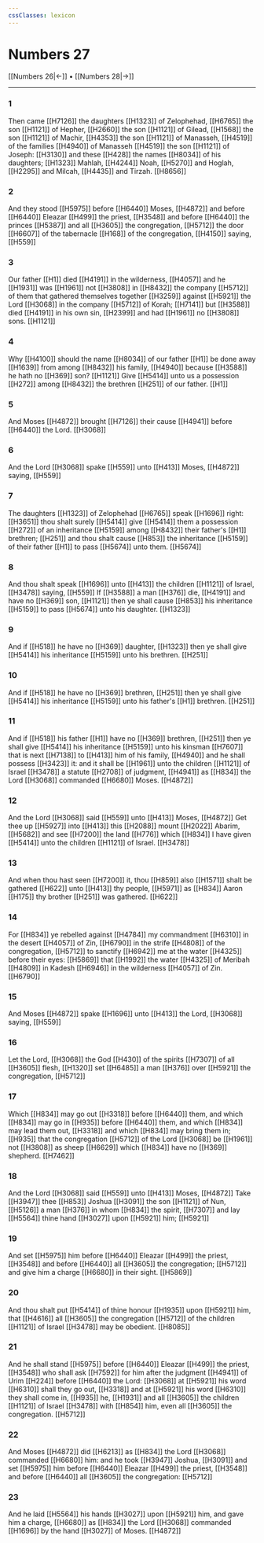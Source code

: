 ```yaml
---
cssClasses: lexicon
---
```

# Numbers 27

[[Numbers 26|←]] • [[Numbers 28|→]]

---

### 1
Then came [[H7126]] the daughters [[H1323]] of Zelophehad, [[H6765]] the son [[H1121]] of Hepher, [[H2660]] the son [[H1121]] of Gilead, [[H1568]] the son [[H1121]] of Machir, [[H4353]] the son [[H1121]] of Manasseh, [[H4519]] of the families [[H4940]] of Manasseh [[H4519]] the son [[H1121]] of Joseph: [[H3130]] and these [[H428]] the names [[H8034]] of his daughters; [[H1323]] Mahlah, [[H4244]] Noah, [[H5270]] and Hoglah, [[H2295]] and Milcah, [[H4435]] and Tirzah. [[H8656]]

### 2
And they stood [[H5975]] before [[H6440]] Moses, [[H4872]] and before [[H6440]] Eleazar [[H499]] the priest, [[H3548]] and before [[H6440]] the princes [[H5387]] and all [[H3605]] the congregation, [[H5712]] the door [[H6607]] of the tabernacle [[H168]] of the congregation, [[H4150]] saying, [[H559]]

### 3
Our father [[H1]] died [[H4191]] in the wilderness, [[H4057]] and he [[H1931]] was [[H1961]] not [[H3808]] in [[H8432]] the company [[H5712]] of them that gathered themselves together [[H3259]] against [[H5921]] the Lord [[H3068]] in the company [[H5712]] of Korah; [[H7141]] but [[H3588]] died [[H4191]] in his own sin, [[H2399]] and had [[H1961]] no [[H3808]] sons. [[H1121]]

### 4
Why [[H4100]] should the name [[H8034]] of our father [[H1]] be done away [[H1639]] from among [[H8432]] his family, [[H4940]] because [[H3588]] he hath no [[H369]] son? [[H1121]] Give [[H5414]] unto us a possession [[H272]] among [[H8432]] the brethren [[H251]] of our father. [[H1]]

### 5
And Moses [[H4872]] brought [[H7126]] their cause [[H4941]] before [[H6440]] the Lord. [[H3068]]

### 6
And the Lord [[H3068]] spake [[H559]] unto [[H413]] Moses, [[H4872]] saying, [[H559]]

### 7
The daughters [[H1323]] of Zelophehad [[H6765]] speak [[H1696]] right: [[H3651]] thou shalt surely [[H5414]] give [[H5414]] them a possession [[H272]] of an inheritance [[H5159]] among [[H8432]] their father's [[H1]] brethren; [[H251]]  and thou shalt cause [[H853]] the inheritance [[H5159]] of their father [[H1]] to pass [[H5674]] unto them. [[H5674]]

### 8
And thou shalt speak [[H1696]] unto [[H413]] the children [[H1121]] of Israel, [[H3478]] saying, [[H559]] If [[H3588]] a man [[H376]] die, [[H4191]] and have no [[H369]] son, [[H1121]]  then ye shall cause [[H853]] his inheritance [[H5159]] to pass [[H5674]] unto his daughter. [[H1323]]

### 9
And if [[H518]] he have no [[H369]] daughter, [[H1323]] then ye shall give [[H5414]] his inheritance [[H5159]] unto his brethren. [[H251]]

### 10
And if [[H518]] he have no [[H369]] brethren, [[H251]] then ye shall give [[H5414]] his inheritance [[H5159]] unto his father's [[H1]] brethren. [[H251]]

### 11
And if [[H518]] his father [[H1]] have no [[H369]] brethren, [[H251]] then ye shall give [[H5414]] his inheritance [[H5159]] unto his kinsman [[H7607]] that is next [[H7138]] to [[H413]] him of his family, [[H4940]] and he shall possess [[H3423]] it: and it shall be [[H1961]] unto the children [[H1121]] of Israel [[H3478]] a statute [[H2708]] of judgment, [[H4941]] as [[H834]] the Lord [[H3068]] commanded [[H6680]] Moses. [[H4872]]

### 12
And the Lord [[H3068]] said [[H559]] unto [[H413]] Moses, [[H4872]] Get thee up [[H5927]] into [[H413]] this [[H2088]] mount [[H2022]] Abarim, [[H5682]] and see [[H7200]] the land [[H776]] which [[H834]] I have given [[H5414]] unto the children [[H1121]] of Israel. [[H3478]]

### 13
And when thou hast seen [[H7200]] it, thou [[H859]] also [[H1571]] shalt be gathered [[H622]] unto [[H413]] thy people, [[H5971]] as [[H834]] Aaron [[H175]] thy brother [[H251]] was gathered. [[H622]]

### 14
For [[H834]] ye rebelled against [[H4784]] my commandment [[H6310]] in the desert [[H4057]] of Zin, [[H6790]] in the strife [[H4808]] of the congregation, [[H5712]] to sanctify [[H6942]] me at the water [[H4325]] before their eyes: [[H5869]] that [[H1992]] the water [[H4325]] of Meribah [[H4809]] in Kadesh [[H6946]] in the wilderness [[H4057]] of Zin. [[H6790]]

### 15
And Moses [[H4872]] spake [[H1696]] unto [[H413]] the Lord, [[H3068]] saying, [[H559]]

### 16
Let the Lord, [[H3068]] the God [[H430]] of the spirits [[H7307]] of all [[H3605]] flesh, [[H1320]] set [[H6485]] a man [[H376]] over [[H5921]] the congregation, [[H5712]]

### 17
Which [[H834]] may go out [[H3318]] before [[H6440]] them, and which [[H834]] may go in [[H935]] before [[H6440]] them, and which [[H834]] may lead them out, [[H3318]] and which [[H834]] may bring them in; [[H935]] that the congregation [[H5712]] of the Lord [[H3068]] be [[H1961]] not [[H3808]] as sheep [[H6629]] which [[H834]] have no [[H369]] shepherd. [[H7462]]

### 18
And the Lord [[H3068]] said [[H559]] unto [[H413]] Moses, [[H4872]] Take [[H3947]]  thee [[H853]] Joshua [[H3091]] the son [[H1121]] of Nun, [[H5126]] a man [[H376]] in whom [[H834]] the spirit, [[H7307]] and lay [[H5564]] thine hand [[H3027]] upon [[H5921]] him; [[H5921]]

### 19
And set [[H5975]] him before [[H6440]] Eleazar [[H499]] the priest, [[H3548]] and before [[H6440]] all [[H3605]] the congregation; [[H5712]] and give him a charge [[H6680]] in their sight. [[H5869]]

### 20
And thou shalt put [[H5414]] of thine honour [[H1935]] upon [[H5921]] him, that [[H4616]] all [[H3605]] the congregation [[H5712]] of the children [[H1121]] of Israel [[H3478]] may be obedient. [[H8085]]

### 21
And he shall stand [[H5975]] before [[H6440]] Eleazar [[H499]] the priest, [[H3548]] who shall ask [[H7592]] for him after the judgment [[H4941]] of Urim [[H224]] before [[H6440]] the Lord: [[H3068]] at [[H5921]] his word [[H6310]] shall they go out, [[H3318]] and at [[H5921]] his word [[H6310]] they shall come in, [[H935]] he, [[H1931]] and all [[H3605]] the children [[H1121]] of Israel [[H3478]] with [[H854]] him, even all [[H3605]] the congregation. [[H5712]]

### 22
And Moses [[H4872]] did [[H6213]] as [[H834]] the Lord [[H3068]] commanded [[H6680]] him: and he took [[H3947]] Joshua, [[H3091]] and set [[H5975]] him before [[H6440]] Eleazar [[H499]] the priest, [[H3548]] and before [[H6440]] all [[H3605]] the congregation: [[H5712]]

### 23
And he laid [[H5564]] his hands [[H3027]] upon [[H5921]] him, and gave him a charge, [[H6680]] as [[H834]] the Lord [[H3068]] commanded [[H1696]] by the hand [[H3027]] of Moses. [[H4872]]